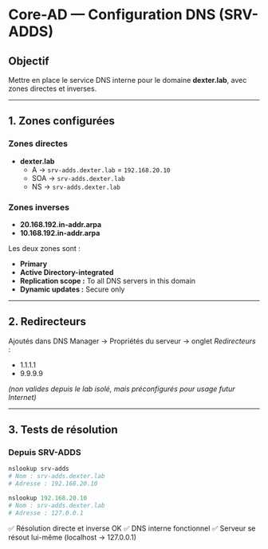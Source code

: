 # Core-AD — Configuration DNS (SRV-ADDS)

## Objectif

Mettre en place le service DNS interne pour le domaine **dexter.lab**, avec zones directes et inverses.

---

## 1. Zones configurées

### Zones directes

- **dexter.lab**
  - A → `srv-adds.dexter.lab` = `192.168.20.10`
  - SOA → `srv-adds.dexter.lab`
  - NS → `srv-adds.dexter.lab`

### Zones inverses

- **20.168.192.in-addr.arpa**
- **10.168.192.in-addr.arpa**

Les deux zones sont :

- **Primary**
- **Active Directory-integrated**
- **Replication scope :** To all DNS servers in this domain
- **Dynamic updates :** Secure only

---

## 2. Redirecteurs

Ajoutés dans DNS Manager → Propriétés du serveur → onglet _Redirecteurs_ :

- 1.1.1.1
- 9.9.9.9

_(non valides depuis le lab isolé, mais préconfigurés pour usage futur Internet)_

---

## 3. Tests de résolution

### Depuis SRV-ADDS

```powershell
nslookup srv-adds
# Nom : srv-adds.dexter.lab
# Adresse : 192.168.20.10

nslookup 192.168.20.10
# Nom : srv-adds.dexter.lab
# Adresse : 127.0.0.1


```

✅ Résolution directe et inverse OK
✅ DNS interne fonctionnel
✅ Serveur se résout lui-même (localhost → 127.0.0.1)
